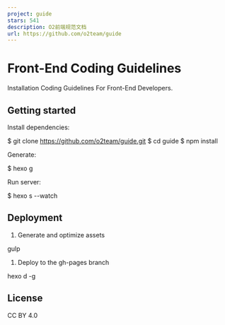 ```yaml
---
project: guide
stars: 541
description: O2前端规范文档
url: https://github.com/o2team/guide
---
```


Front-End Coding Guidelines
===========================

Installation Coding Guidelines For Front-End Developers.

Getting started
---------------

Install dependencies:

$ git clone https://github.com/o2team/guide.git
$ cd guide
$ npm install

Generate:

$ hexo g

Run server:

$ hexo s --watch

Deployment
----------

1.  Generate and optimize assets

gulp

1.  Deploy to the gh-pages branch

hexo d -g

License
-------

CC BY 4.0
